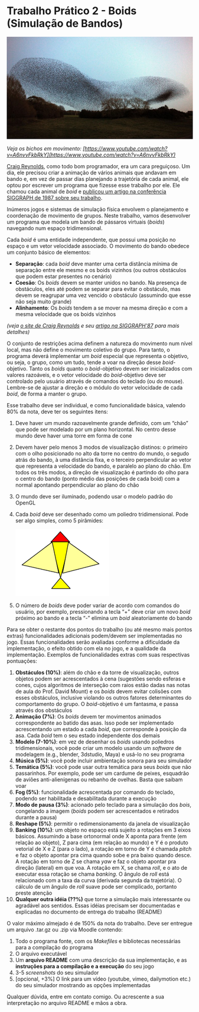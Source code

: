 # Trabalho Prático 2 - Boids (Simulação de Bandos)

![Estorninhos, primos das andorinhas](images/starlings.jpg)

_Veja os bichos em movimento: [https://www.youtube.com/watch?v=A6nvvFkbRkY](https://www.youtube.com/watch?v=A6nvvFkbRkY)_

[Craig Reynolds](http://www.red3d.com/cwr/), como todo bom programador,
era um cara preguiçoso. Um dia, ele precisou criar a animação de vários animais
que andavam em bando e, em vez de passar dias planejando
a trajetória de cada animal, ele optou por escrever um programa que
fizesse esse trabalho por ele. Ele chamou cada animal de _boid_ e
[publicou um artigo na conferência SIGGRAPH de 1987 sobre seu
trabalho](http://www.cs.toronto.edu/~dt/siggraph97-course/cwr87/).

Inúmeros jogos e sistemas de simulação física envolvem o planejamento e
coordenação de movimento de grupos. Neste trabalho, vamos desenvolver um
programa que modela um bando de pássaros virtuais (_boids_) navegando num
espaço tridimensional.

Cada _boid_ é uma entidade independente, que possui uma posição no espaço e um
vetor velocidade associado. O movimento do bando obedece um conjunto básico
de elementos:
- **Separação**: cada _boid_ deve manter uma certa distância mínima de
  separação entre ele mesmo e os boids vizinhos (ou outros obstáculos que
  podem estar presentes no cenário)
- **Coesão**: Os _boids_ devem se manter unidos no bando. Na presença de
  obstáculos, eles até podem se separar para evitar o obstáculo, mas devem
  se reagrupar uma vez vencido o obstáculo (assumindo que esse não seja
  muito grande)
- **Alinhamento**: Os _boids_ tendem a se mover na mesma direção e com a mesma
  velocidade que os boids vizinhos

_(veja [o site de Craig Reynolds](http://www.red3d.com/cwr/boids/) e seu [artigo na SIGGRAPH'87](http://www.cs.toronto.edu/~dt/siggraph97-course/cwr87/) para mais detalhes)_

O conjunto de restrições acima definem a natureza do movimento num nível
local, mas não define o movimento coletivo do grupo. Para tanto, o
programa deverá implementar um _boid_ especial que representa o objetivo,
ou seja, o grupo, como um tudo, tende a voar na direção desse _boid_-objetivo.
Tanto os _boids_ quanto o _boid_-objetivo devem ser inicializados com valores
razoáveis, e o vetor velocidade do _boid_-objetivo deve ser controlado pelo
usuário através de comandos do teclado (ou do mouse). Lembre-se de
ajustar a direção e o módulo do vetor velocidade de cada _boid_, de forma
a manter o grupo.

Esse trabalho deve ser individual, e como funcionalidade básica, valendo
80% da nota, deve ter os seguintes itens:

1. Deve haver um mundo razoavelmente grande definido, com um “chão” que pode
   ser modelado por um plano horizontal. No centro desse mundo deve haver uma
   torre em forma de cone
1. Devem haver pelo menos 3 modos de visualização distinos: o primeiro com o
   olho posicionado no alto da torre no centro do mundo, o segudo atrás
   do bando, à uma distância fixa, e o terceiro perpendicular ao vetor que
   representa a velocidade do bando, e paralelo ao plano do chão. Em todos
   os três modos, a direção de visualização é partindo do olho para o centro
   do bando (ponto médio das posições de cada boid) com a normal apontando
   perpendicular ao plano do chão
1. O mundo deve ser iluminado, podendo usar o modelo padrão do OpenGL
1. Cada _boid_ deve ser desenhado como um poliedro tridimensional. Pode ser algo
   simples, como 5 pirâmides:

   ![](images/boid-poliedros.png)
1. O número de _boids_ deve poder variar de acordo com comandos do usuário, por
   exemplo, pressionando a tecla “+” deve criar um novo _boid_ próximo ao bando
   e a tecla “-” elimina um _boid_ aleatoriamente do bando

Para se obter o restante dos pontos do trabalho (ou até mesmo mais pontos
extras) funcionalidades adicionais podem/devem ser implementadas no jogo. Essas
funcionalidades serão avaliadas conforme a dificuldade da implementação, o
efeito obtido com ela no jogo, e a qualidade da implementação. Exemplos de
funcionalidades extras com suas respectivas pontuações:

1. **Obstáculos (10%)**: além do chão e da torre de visualização, outros
   objetos podem ser acrescentados à cena (sugestões sendo esferas e cones,
   cujos algoritmos de interseção com raios estão dadas nas notas de aula
   do Prof. David Mount) e os _boids_ devem evitar colisões com esses
   obstáculos, inclusive violando os outros fatores determinantes do
   comportamento do grupo. O _boid_-objetivo é um fantasma, e passa através
   dos obstáculos
1. **Animação (7%)**: Os _boids_ devem ter movimentos animados correspondente
   ao batido das asas. Isso pode ser implementado acrescentando um estado a
   cada _boid_, que corresponde à posição da asa. Cada _boid_ tem o seu estado
   independente dos demais
1. **Modelo (7-10%)**: em vez de desenhar os _boids_ usando poliedros
   tridimensionais, você pode criar um modelo usando um _software_ de modelagem
   (e.g., blender, 3dstudio, Maya) e usá-lo no seu programa
1. **Música (5%)**: você pode incluir ambientação sonora para seu simulador
1. **Temática (5%)**: você pode usar outra temática para seus _boids_ que não
   passarinhos. Por exemplo, pode ser um cardume de peixes, esquadrão de
   aviões anti-alienígenas ou rebanho de ovelhas. Basta que saibam voar
1. **Fog (5%)**: funcionalidade acrescentada por comando do teclado, podendo
   ser habilitada e desabilitada durante a execução
1. **Modo de pausa (3%)**: acionado pelo teclado para a simulação dos _bois_,
   congelando a imagem (_boids_ podem ser acrescentados e retirados durante
   a pausa)
1. **Reshape (5%)**: permitir o redimensionamento da janela de visualização
1. **Banking (10%)**: um objeto no espaço está sujeito a rotações em 3 eixos
   básicos. Assumindo a base ortonormal onde X aponta para frente (em
  relação ao objeto), Z para cima (em relação ao mundo) e Y é o produto
  vetorial de X e Z (para o lado), a rotação em torno de Y é chamada _pitch_ e
  faz o objeto apontar pra cima quando sobe e pra baixo quando desce. A
  rotação em torno de Z se chama _yaw_ e faz o objeto apontar pra direção
  (lateral) em que voa. A rotação em X, se chama _roll_, e o ato de executar
  essa rotação se chama _banking_. O ângulo de _roll_ está relacionado com a
  taxa da curva (derivada segunda da trajetória). O cálculo de um ângulo de
  _roll_ suave pode ser complicado, portanto preste atenção
1. **Qualquer outra idéia (??%)** que torne a simulação mais interessante ou
   agradável aos sentidos. Essas idéias precisam ser documentadas e explicadas
   no documento de entrega do trabalho (README)

O valor máximo almejado é de 150% da nota do trabalho. Deve ser entregue um
arquivo .tar.gz ou .zip via Moodle contendo:
  1. Todo o programa fonte, com os _Makefiles_ e bibliotecas necessárias
     para a compilação do programa
  1. O arquivo executável
  1. Um **arquivo README** com uma descrição da sua implementação, e as
     **instruções para a compilação e a execução** do seu jogo
  1. 3-5 _screenshots_ do seu simulador
  1. [opcional, +3%] O link para um vídeo (youtube, vimeo, dailymotion etc.) do
     seu simulador mostrando as opções implementadas

Qualquer dúvida, entre em contato comigo. Ou acrescente a sua interpretação no
arquivo README e mãos a obra.
